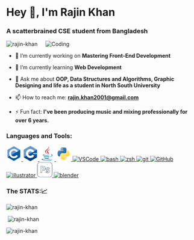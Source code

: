 <h1 align="left">Hey 👋, I'm Rajin Khan</h1>
<h3 align="left">A scatterbrained CSE student from Bangladesh</h3>
<img align="right" alt="Coding" width="400" src=https://pixeljeff.tumblr.com/image/711410966655533056>

<p align="left"> <img src="https://komarev.com/ghpvc/?username=rajin-khan&label=Profile%20views&color=0e75b6&style=flat" alt="rajin-khan" /> </p>

- 🔭 I’m currently working on **Mastering Front-End Development**

- 🌱 I’m currently learning **Web Development**

- 💬 Ask me about **OOP, Data Structures and Algorithms, Graphic Designing and life as a student in North South University**

- 📫 How to reach me: **rajin.khan2001@gmail.com**

- ⚡ Fun fact: **I've been producing music and mixing professionally for over 6 years.**

<p align="left">
</p>

<h3 align="left">Languages and Tools:</h3>
<p align="left"> <a href="https://www.cprogramming.com/" target="_blank" rel="noreferrer"> <img src="https://raw.githubusercontent.com/devicons/devicon/master/icons/c/c-original.svg" alt="c" width="40" height="40"/> </a>    <a href="https://www.w3schools.com/cpp/" target="_blank" rel="noreferrer"> <img src="https://raw.githubusercontent.com/devicons/devicon/master/icons/cplusplus/cplusplus-original.svg" alt="cplusplus" width="40" height="40"/> </a>    <a href="https://www.java.com" target="_blank" rel="noreferrer"> <img src="https://raw.githubusercontent.com/devicons/devicon/master/icons/java/java-original.svg" alt="java" width="40" height="40"/> </a>    <a href="https://www.python.org" target="_blank" rel="noreferrer"> <img src="https://raw.githubusercontent.com/devicons/devicon/master/icons/python/python-original.svg" alt="python" width="40" height="40"/> </a>    <a href="https://code.visualstudio.com" target="_blank" rel="noreferrer"> <img src="https://code.visualstudio.com/assets/images/code-stable.png" alt="VSCode" width="40" height="40"/> </a>    <a href="https://www.gnu.org/software/bash/" target="_blank" rel="noreferrer"> <img src="https://www.vectorlogo.zone/logos/gnu_bash/gnu_bash-icon.svg" alt="bash" width="40" height="40"/> </a>    <a href="https://www.zsh.org" target="_blank" rel="noreferrer"> <img src="https://zsh.sourceforge.io/Images/color_vertical_icon.png" alt="zsh" width="40" height="40"/> </a>    <a href="https://git-scm.com/" target="_blank" rel="noreferrer"> <img src="https://www.vectorlogo.zone/logos/git-scm/git-scm-icon.svg" alt="git" width="40" height="40"/> </a>    <a href="https://github.com" target="_blank" rel="noreferrer"> <img src="https://github.githubassets.com/images/modules/logos_page/GitHub-Mark.png" alt="GitHub" width="40" height="40"/> </a> <a href="https://www.adobe.com/in/products/illustrator.html" target="_blank" rel="noreferrer"> <img src="https://www.vectorlogo.zone/logos/adobe_illustrator/adobe_illustrator-icon.svg" alt="illustrator" width="40" height="40"/> </a> <a href="https://www.photoshop.com/en" target="_blank" rel="noreferrer"> <img src="https://raw.githubusercontent.com/devicons/devicon/master/icons/photoshop/photoshop-line.svg" alt="photoshop" width="40" height="40"/> <a href="https://www.blender.org/" target="_blank" rel="noreferrer"> <img src="https://upload.wikimedia.org/wikipedia/commons/thumb/0/0c/Blender_logo_no_text.svg/512px-Blender_logo_no_text.svg.png?20210507122249" alt="blender" width="50" height="40"/> </a> </p>

<h3 align="left">The STATS:📈</h3>

<p><img align="center" src="https://github-readme-stats.vercel.app/api/top-langs/?username=rajin-khan&layout=donut-vertical&theme=omni&locale=en" alt="rajin-khan"/></p>

<p>&nbsp;<img align="center" src="https://github-readme-stats.vercel.app/api?username=rajin-khan&show_icons=true&theme=omni" alt="rajin-khan" /></p>

<p><img align="left" src="https://github-readme-streak-stats.herokuapp.com/?user=rajin-khan&theme=omni&locale=en" alt="rajin-khan"/></p>

